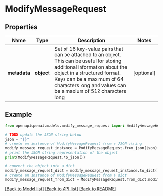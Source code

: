 # ModifyMessageRequest


## Properties

Name | Type | Description | Notes
------------ | ------------- | ------------- | -------------
**metadata** | **object** | Set of 16 key-value pairs that can be attached to an object. This can be useful for storing additional information about the object in a structured format. Keys can be a maximum of 64 characters long and values can be a maxium of 512 characters long.  | [optional] 

## Example

```python
from openapiopenai.models.modify_message_request import ModifyMessageRequest

# TODO update the JSON string below
json = "{}"
# create an instance of ModifyMessageRequest from a JSON string
modify_message_request_instance = ModifyMessageRequest.from_json(json)
# print the JSON string representation of the object
print(ModifyMessageRequest.to_json())

# convert the object into a dict
modify_message_request_dict = modify_message_request_instance.to_dict()
# create an instance of ModifyMessageRequest from a dict
modify_message_request_from_dict = ModifyMessageRequest.from_dict(modify_message_request_dict)
```
[[Back to Model list]](../README.md#documentation-for-models) [[Back to API list]](../README.md#documentation-for-api-endpoints) [[Back to README]](../README.md)



